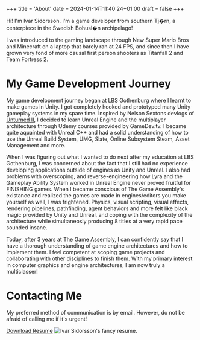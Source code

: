 +++
title = 'About'
date = 2024-01-14T11:40:24+01:00
draft = false
+++

Hi! I'm Ivar Sidorsson. I'm a game developer from southern Tj�rn, 
a centerpiece in the Swedish Bohusl�n archipelago!

I was introduced to the gaming landscape through New Super Mario Bros 
and Minecraft on a laptop that barely ran at 24 FPS, and since then I 
have grown very fond of more causal first person shooters as 
Titanfall 2 and Team Fortress 2.

# My Game Development Journey
My game development journey began at LBS Gothenburg where I learnt 
to make games in Unity. I got completely hooked and prototyped many 
Unity gameplay systems in my spare time. Inspired by Nelson Sextons devlogs of 
[Unturned II](https://blog.smartlydressedgames.com/category/unturned-ii/page/10/), 
I decided to learn Unreal Engine and the multiplayer architecture 
through Udemy courses provided by GameDev.tv. I became quite aquainted 
with Unreal C++ and had a solid understanding of how to use 
the Unreal Build System, UMG, Slate, Online Subsystem Steam, Asset Management and more.

When I was figuring out what I wanted to do next after my education at 
LBS Gothenburg, I was concerned about the fact that I still had no 
experience developing applications outside of engines as Unity and 
Unreal. I also had problems with overscoping, and reverse-engineering 
how Lyra and the Gameplay Ability System worked in Unreal Engine never 
proved fruitful for FINISHING games. When I became conscious of 
The Game Assembly's existance and realized the games are made in 
engines/editors you make yourself as well, I was frightened. 
Physics, visual scripting, visual effects, rendering pipelines, 
pathfinding, agent behaviors and more felt like black magic provided 
by Unity and Unreal, and coping with the complexity of the architecture 
while simultaneosly producing 8 titles at a very rapid pace sounded insane.

Today, after 3 years at The Game Assembly, I can confidently say 
that I have a thorough understanding of game engine architectures 
and how to implement them. I feel competent at scoping game projects 
and collaborating with other disciplines to finish them. With my 
primary interest in computer graphics and engine architectures, 
I am now truly a multiclasser!

# Contacting Me
My preferred method of communication is by email. However, do not be afraid of calling me if it's urgent!

[Download Resume](/Ivar%20Sidorsson%20Resume.pdf)
![Ivar Sidorsson's fancy resume.](/Ivar%20Sidorsson%20Resume.webp)